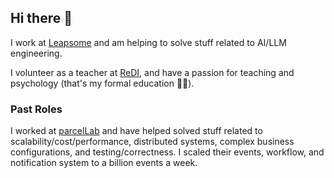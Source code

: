 ## Hi there 👋

I work at [Leapsome](https://www.leapsome.com/) and am helping to solve stuff related to AI/LLM engineering.

I volunteer as a teacher at [ReDI](https://www.redi-school.org/munich), and have a passion for teaching and psychology (that's my formal education 👨‍🏫).

### Past Roles

I worked at [parcelLab](https://github.com/parcelLab) and have helped solved stuff related to scalability/cost/performance, distributed systems, complex business configurations, and testing/correctness. I scaled their events, workflow, and notification system to a billion events a week.

<!--
**weiliddat/weiliddat** is a ✨ _special_ ✨ repository because its `README.md` (this file) appears on your GitHub profile.

Here are some ideas to get you started:

- 🔭 I’m currently working on ...
- 🌱 I’m currently learning ...
- 👯 I’m looking to collaborate on ...
- 🤔 I’m looking for help with ...
- 💬 Ask me about ...
- 📫 How to reach me: ...
- 😄 Pronouns: ...
- ⚡ Fun fact: ...
-->
